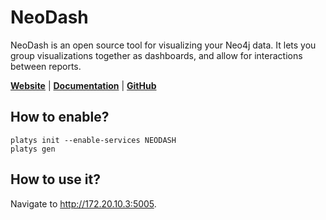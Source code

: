 # NeoDash

NeoDash is an open source tool for visualizing your Neo4j data. It lets you group visualizations together as dashboards, and allow for interactions between reports.

**[Website](https://neo4j.com/labs/neodash/)** | **[Documentation](https://neo4j.com/labs/neodash/2.4/user-guide/)** | **[GitHub](https://github.com/neo4j-labs/neodash)**

## How to enable?

```
platys init --enable-services NEODASH
platys gen
```

## How to use it?

Navigate to <http://172.20.10.3:5005>.

